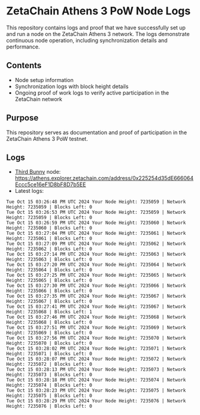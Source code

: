 # ZetaChain Athens 3 PoW Node Logs
This repository contains logs and proof that we have successfully set up and run a node on the ZetaChain Athens 3 network. The logs demonstrate continuous node operation, including synchronization details and performance.

## Contents
- Node setup information
- Synchronization logs with block height details
- Ongoing proof of work logs to verify active participation in the ZetaChain network

## Purpose
This repository serves as documentation and proof of participation in the ZetaChain Athens 3 PoW testnet.

## Logs

- [Third Bunny](https://thirdbunny.xyz/) node: https://athens.explorer.zetachain.com/address/0x225254d35dE666064Eccc5ce16eF1D8bF8D7b5EE
- Latest logs:
```
Tue Oct 15 03:26:48 PM UTC 2024 Your Node Height: 7235059 | Network Height: 7235059 | Blocks Left: 0
Tue Oct 15 03:26:53 PM UTC 2024 Your Node Height: 7235059 | Network Height: 7235059 | Blocks Left: 0
Tue Oct 15 03:26:59 PM UTC 2024 Your Node Height: 7235060 | Network Height: 7235060 | Blocks Left: 0
Tue Oct 15 03:27:04 PM UTC 2024 Your Node Height: 7235061 | Network Height: 7235061 | Blocks Left: 0
Tue Oct 15 03:27:09 PM UTC 2024 Your Node Height: 7235062 | Network Height: 7235062 | Blocks Left: 0
Tue Oct 15 03:27:14 PM UTC 2024 Your Node Height: 7235063 | Network Height: 7235063 | Blocks Left: 0
Tue Oct 15 03:27:20 PM UTC 2024 Your Node Height: 7235064 | Network Height: 7235064 | Blocks Left: 0
Tue Oct 15 03:27:25 PM UTC 2024 Your Node Height: 7235065 | Network Height: 7235065 | Blocks Left: 0
Tue Oct 15 03:27:30 PM UTC 2024 Your Node Height: 7235066 | Network Height: 7235066 | Blocks Left: 0
Tue Oct 15 03:27:35 PM UTC 2024 Your Node Height: 7235067 | Network Height: 7235067 | Blocks Left: 0
Tue Oct 15 03:27:41 PM UTC 2024 Your Node Height: 7235067 | Network Height: 7235068 | Blocks Left: 1
Tue Oct 15 03:27:46 PM UTC 2024 Your Node Height: 7235068 | Network Height: 7235068 | Blocks Left: 0
Tue Oct 15 03:27:51 PM UTC 2024 Your Node Height: 7235069 | Network Height: 7235069 | Blocks Left: 0
Tue Oct 15 03:27:56 PM UTC 2024 Your Node Height: 7235070 | Network Height: 7235070 | Blocks Left: 0
Tue Oct 15 03:28:02 PM UTC 2024 Your Node Height: 7235071 | Network Height: 7235071 | Blocks Left: 0
Tue Oct 15 03:28:07 PM UTC 2024 Your Node Height: 7235072 | Network Height: 7235072 | Blocks Left: 0
Tue Oct 15 03:28:13 PM UTC 2024 Your Node Height: 7235073 | Network Height: 7235073 | Blocks Left: 0
Tue Oct 15 03:28:18 PM UTC 2024 Your Node Height: 7235074 | Network Height: 7235074 | Blocks Left: 0
Tue Oct 15 03:28:23 PM UTC 2024 Your Node Height: 7235075 | Network Height: 7235075 | Blocks Left: 0
Tue Oct 15 03:28:29 PM UTC 2024 Your Node Height: 7235076 | Network Height: 7235076 | Blocks Left: 0
```
